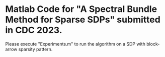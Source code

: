 # Matlab Code for "A Spectral Bundle Method for Sparse SDPs" submitted in CDC 2023. 
Please execute "Experiments.m" to run the algorithm on a SDP with block-arrow sparsity pattern. 
